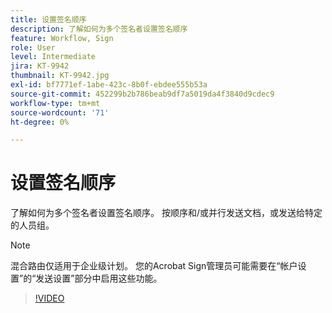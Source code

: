 ```yaml
---
title: 设置签名顺序
description: 了解如何为多个签名者设置签名顺序
feature: Workflow, Sign
role: User
level: Intermediate
jira: KT-9942
thumbnail: KT-9942.jpg
exl-id: bf7771ef-1abe-423c-8b0f-ebdee555b53a
source-git-commit: 452299b2b786beab9df7a5019da4f3840d9cdec9
workflow-type: tm+mt
source-wordcount: '71'
ht-degree: 0%

---
```


# 设置签名顺序

了解如何为多个签名者设置签名顺序。 按顺序和/或并行发送文档，或发送给特定的人员组。

>[!NOTE]
>
>混合路由仅适用于企业级计划。 您的Acrobat Sign管理员可能需要在“帐户设置”的“发送设置”部分中启用这些功能。

>[!VIDEO](https://video.tv.adobe.com/v/3410713?quality=12&learn=on&hidetitle=true&captions=chi_hans)
